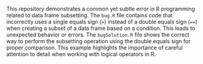 This repository demonstrates a common yet subtle error in R programming related to data frame subsetting.  The `bug.R` file contains code that incorrectly uses a single equals sign (`=`) instead of a double equals sign (`==`) when creating a subset of a data frame based on a condition. This leads to unexpected behavior or errors. The `bugSolution.R` file shows the correct way to perform the subsetting operation using the double equals sign for proper comparison. This example highlights the importance of careful attention to detail when working with logical operators in R.